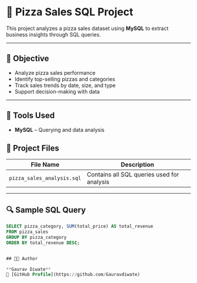 # 🍕 Pizza Sales SQL Project

This project analyzes a pizza sales dataset using **MySQL** to extract business insights through SQL queries.

---

## 📌 Objective

- Analyze pizza sales performance
- Identify top-selling pizzas and categories
- Track sales trends by date, size, and type
- Support decision-making with data
---
## 🧰 Tools Used

- **MySQL** – Querying and data analysis

## 📁 Project Files

| File Name                  | Description                            |
|---------------------------|----------------------------------------|
| `pizza_sales_analysis.sql`| Contains all SQL queries used for analysis |

---

## 🔍 Sample SQL Query

```sql
SELECT pizza_category, SUM(total_price) AS total_revenue
FROM pizza_sales
GROUP BY pizza_category
ORDER BY total_revenue DESC;


## 👨‍💻 Author

**Gaurav Diwate**  
🔗 [GitHub Profile](https://github.com/Gauravdiwate)

